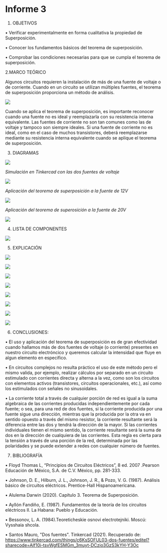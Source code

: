 # Informe 3
1. OBJETIVOS 

• Verificar experimentalmente en forma cualitativa la propiedad de Superposición.

• Conocer los fundamentos básicos del teorema de superposición.

• Comprobar las condiciones necesarias para que se cumpla el teorema de superposición. 



2.MARCO TEÓRICO

Algunos circuitos requieren la instalación de más de una fuente de voltaje o de corriente. Cuando en un circuito se utilizan múltiples fuentes, el teorema de superposición proporciona un método de análisis.

![](img/marco%20teórico.jpg)

Cuando se aplica el teorema de superposición, es importante reconocer cuando una fuente no es ideal y reemplazarla con su resistencia interna equivalente. Las fuentes de corriente no son tan comunes como las de voltaje y tampoco son siempre ideales. Si una fuente de corriente no es ideal, como en el caso de muchos transistores, deberá reemplazarse mediante su resistencia interna equivalente cuando se aplique el teorema de superposición.

3. DIAGRAMAS

![](img/diagrama%201.png)

*Simulación en Tinkercad con las dos fuentes de voltaje*

![](img/diagrama%202.png)

*Aplicación del teorema de superposición a la fuente de 12V* 

![](img/diagrama%203.png)

*Aplicación del teorema de superosición a la fuente de 20V* 

![](img/diagrama%204.png)

4. LISTA DE COMPONENTES

![](img/equipo%20y%20material.png)

5. EXPLICACIÓN 

![](https://github.com/andressanttos/Informe-3/blob/main/img/1.png)

![](https://github.com/andressanttos/Informe-3/blob/main/img/2.png)

![](https://github.com/andressanttos/Informe-3/blob/main/img/3.png)

![](https://github.com/andressanttos/Informe-3/blob/main/img/4.png)

![](https://github.com/andressanttos/Informe-3/blob/main/img/5.png)

![](https://github.com/andressanttos/Informe-3/blob/main/img/6.png)

![](https://github.com/andressanttos/Informe-3/blob/main/img/tablas.png)

![](https://github.com/andressanttos/Informe-3/blob/main/img/errores.png)


6. CONCLUSIONES:

•	El uso y aplicación del teorema de superposición es de gran efectividad cuando hallamos más de dos fuentes de voltaje (o corriente) presentes en nuestro circuito electróncico y queremos calcular la intensidad que fluye en algun elemento en especifico. 

• En circuitos complejos no resulta práctico el uso de este método pero el mismo valida, por ejemplo, realizar cálculos por separado en un circuito estimulado con corrientes directa y alterna a la vez, como son los circuitos con elementos activos (transistores, circuitos operacionales, etc.), así como los estimulados con señales no sinusoidales.

• La corriente total a través de cualquier porción de red es igual a la suma algebraica de las corrientes producidas independientemente por cada fuente; o sea, para una red de dos fuentes, si la corriente producida por una fuente sigue una dirección, mientras que la producida por la otra va en sentido opuesto a través del mismo resistor, la corriente resultante será la diferencia entre las dos y tendrá la dirección de la mayor. Si las corrientes individuales tienen el mismo sentido, la corriente resultante será la suma de dos en la dirección de cualquiera de las corrientes. Esta regla es cierta para la tensión a través de una porción de la red, determinada por las polaridades y se puede extender a redes con cualquier número de fuentes.


7. BIBLIOGRAFÍA

• Floyd Thomas L, “Principios de Circuitos Eléctricos”, 8 ed. 2007 .Pearson Educación de México, S.A. de C.V. México, pp. 281-333.

• Johnson, D. E., Hilburn, J. L., Johnson, J. R., & Pozo, V. G. (1987). Análisis básico de circuitos eléctricos. Prentice-Hall Hispanoamericana.

• Alulema Darwin (2020). Capítulo 3. Teorema de Superposición. 

• Ayllón Fandiño, E. (1987). Fundamentos de la teoría de los circuitos eléctricos II. La Habana: Pueblo y Educación.

• Bessonov, L. A. (1984).Teoreticheskie osnovi electrotejniki. Moscú: Vysshaia shcola.

• Santos Mauro, "Dos fuentes". Tinkercad (2021). Recuperado de: https://www.tinkercad.com/things/c6KsSOFUL03-dos-fuentes/editel?sharecode=AIf10i-tsvWgfESMGm_3muyt-DCzio3GzS3kYH-Y3Oc
 

